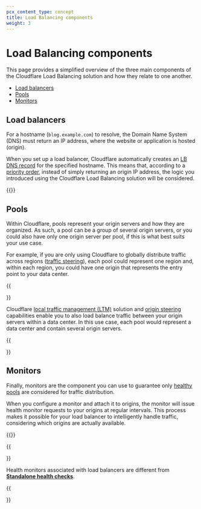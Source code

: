 ```yaml
---
pcx_content_type: concept
title: Load Balancing components
weight: 3
---
```


# Load Balancing components

This page provides a simplified overview of the three main components of the Cloudflare Load Balancing solution and how they relate to one another.

* [Load balancers](/load-balancing/load-balancers/)
* [Pools](/load-balancing/pools/)
* [Monitors](/load-balancing/monitors/)

## Load balancers

For a hostname (`blog.example.com`) to resolve, the Domain Name System (DNS) must return an IP address, where the website or application is hosted (origin).

When you set up a load balancer, Cloudflare automatically creates an [LB DNS record](/load-balancing/reference/dns-records/) for the specified hostname. This means that, according to a [priority order](/load-balancing/reference/dns-records/#priority-order), instead of simply returning an origin IP address, the logic you introduced using the Cloudflare Load Balancing solution will be considered.

{{<render file="_load-balancing-diagram.md">}}

## Pools

Within Cloudflare, pools represent your origin servers and how they are organized. As such, a pool can be a group of several origin servers, or you could also have only one origin server per pool, if this is what best suits your use case.

For example, if you are only using Cloudflare to globally distribute traffic across regions ([traffic steering](/load-balancing/understand-basics/traffic-steering/steering-policies/)), each pool could represent one region and, within each region, you could have one origin that represents the entry point to your data center.

{{<Aside type="note">}}

Cloudflare [local traffic management (LTM)](/load-balancing/local-traffic-management/) solution and [origin steering](/load-balancing/understand-basics/traffic-steering/origin-level-steering/) capabilities enable you to also load balance traffic between your origin servers within a data center. In this use case, each pool would represent a data center and contain several origin servers.

{{</Aside>}}

## Monitors

Finally, monitors are the component you can use to guarantee only [healthy pools](/load-balancing/understand-basics/health-details/) are considered for traffic distribution.

When you configure a monitor and attach it to origins, the monitor will issue health monitor requests to your origins at regular intervals. This process makes it possible for your load balancer to intelligently handle traffic, considering which origins are actually available.

{{<render file="_health-check-diagram.md">}}

{{<Aside type="note">}}

Health monitors associated with load balancers are different from [**Standalone health checks**](/health-checks/).

{{</Aside>}}
